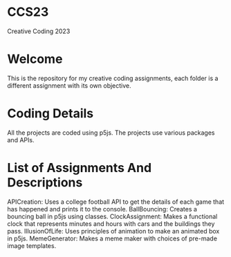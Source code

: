 # CCS23
Creative Coding 2023 

# Welcome 
This is the repository for my creative coding assignments, each folder is a different assignment with its own objective. 

# Coding Details 
All the projects are coded using p5js. The projects use various packages and APIs. 

# List of Assignments And Descriptions 
APICreation: Uses a college football API to get the details of each game that has happened and prints it to the console. 
BallBouncing: Creates a bouncing ball in p5js using classes. 
ClockAssignment: Makes a functional clock that represents minutes and hours with cars and the buildings they pass. 
IllusionOfLife: Uses principles of animation to make an animated box in p5js. 
MemeGenerator: Makes a meme maker with choices of pre-made image templates.

